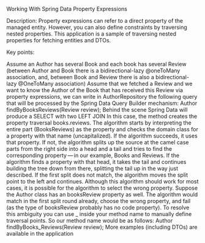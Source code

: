 Working With Spring Data Property Expressions

Description: Property expressions can refer to a direct property of the managed entity. However, you can also define constraints by traversing nested properties. This application is a sample of traversing nested properties for fetching entities and DTOs.

Key points:

Assume an Author has several Book and each book has several Review (between Author and Book there is a bidirectional-lazy @oneToMany association, and, between Book and Review there is also a bidirectional-lazy @OneToMany association)
Assume that we fetched a Review and we want to know the Author of the Book that has received this Review
via property expressions, we can write in AuthorRepository the following query that will be processed by the Spring Data Query Builder mechanism: Author findByBooksReviews(Review review);
Behind the scene Spring Data will produce a SELECT with two LEFT JOIN
In this case, the method creates the property traversal books.reviews. The algorithm starts by interpreting the entire part (BooksReviews) as the property and checks the domain class for a property with that name (uncapitalized). If the algorithm succeeds, it uses that property. If not, the algorithm splits up the source at the camel case parts from the right side into a head and a tail and tries to find the corresponding property — in our example, Books and Reviews. If the algorithm finds a property with that head, it takes the tail and continues building the tree down from there, splitting the tail up in the way just described. If the first split does not match, the algorithm moves the split point to the left and continues.
Although this algorithm should work for most cases, it is possible for the algorithm to select the wrong property. Suppose the Author class has an booksReview property as well. The algorithm would match in the first split round already, choose the wrong property, and fail (as the type of booksReview probably has no code property). To resolve this ambiguity you can use _ inside your method name to manually define traversal points. So our method name would be as follows: Author findByBooks_Reviews(Review review);
More examples (including DTOs) are available in the application